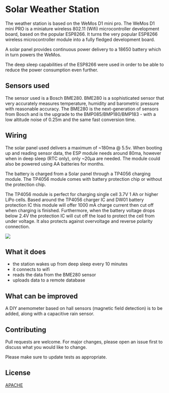 # Solar Weather Station

The weather station is based on the WeMos D1 mini pro. The WeMos D1 mini PRO is a miniature wireless 802.11 (Wifi) microcontroller development board, based on the popular ESP8266. It turns the very popular ESP8266 wireless microcontroller module into a fully fledged development board. 

A solar panel provides continuous power delivery to a 18650 battery which in turn powers the WeMos.

The deep sleep capabilities of the ESP8266 were used in order to be able to reduce the power consumption even further.

## Sensors used

The sensor used is a Bosch BME280. BME280 is a sophisticated sensor that very accurately measures temperature, humidity and barometric pressure with reasonable accuracy. The BME280 is the next-generation of sensors from Bosch and is the upgrade to the BMP085/BMP180/BMP183 - with a low altitude noise of 0.25m and the same fast conversion time.



## Wiring

The solar panel used delivers a maximum of ~180ma @ 5.5v. When booting up and reading sensor data, the ESP module needs around 80ma, however when in deep sleep (RTC only), only ~20μa are needed. The module could also be powered using AA batteries for months.

The battery is charged from a Solar panel through a TP4056 charging module. The TP4056 module comes with battery protection chip or without the protection chip.

The TP4056 module is perfect for charging single cell 3.7V 1 Ah or higher LiPo cells. Based around the TP4056 charger IC and DW01 battery protection IC this module will offer 1000 mA charge current then cut off when charging is finished. Furthermore, when the battery voltage drops below 2.4V the protection IC will cut off the load to protect the cell from under voltage. It also protects against overvoltage and reverse polarity connection.

<img src="https://i.ibb.co/zn3ksDY/F7-LCJXJJ20-PCE1-T-LARGE.jpg" />

## What it does

- the station wakes up from deep sleep every 10 minutes
- it connects to wifi
- reads the data from the BME280 sensor
- uploads data to a remote database

## What can be improved

A DIY anemometer based on hall sensors (magnetic field detection) is to be added, along with a capacitive rain sensor.

## Contributing
Pull requests are welcome. For major changes, please open an issue first to discuss what you would like to change.

Please make sure to update tests as appropriate.

## License
[APACHE](https://www.apache.org/licenses/LICENSE-2.0)
